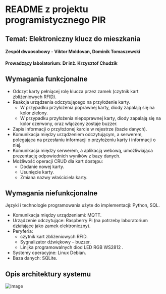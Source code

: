 # README z projektu programistycznego PIR

## Temat: Elektroniczny klucz do mieszkania 

#### Zespół dwuosobowy - Viktor Moldovan, Dominik Tomaszewski 
#### Prowadzący labolatorium: Dr inż. Krzysztof Chudzik

## Wymagania funkcjonalne
- Odczyt karty pełniącej rolę klucza przez zamek (czytnik kart zbliżeniowych RFID).
- Reakcja urządzenia odczytującego na przyłożenie karty.
  - W przypadku przyłożenia poprawnej karty, diody zapalają się na kolor zielony.
  - W przypadku przyłożenia niepoprawnej karty, diody zapalają się na kolor czerwony,
oraz włączony zostaje buzzer.
- Zapis informacji o przyłożonej karcie w rejestrze (bazie danych).
- Komunikacja między urządzeniem odczytującym, a serwerem, polegająca na przesłaniu
informacji o przyłożeniu karty i informacji o niej.
- Komunikacja między serwerem, a aplikacją webową, umożliwiająca prezentację
odpowiednich wyników z bazy danych.
- Możliwość operacji CRUD dla kart dostępu:
  - Dodanie nowej karty.
  - Usunięcie karty.
  - Zmiana nazwy właściciela karty.

## Wymagania niefunkcjonalne

Języki i technologie programowania użyte do implementacji: Python, SQL.
- Komunikacja między urządzeniami: MQTT.
- Urządzenie odczytujące: Raspberry Pi (na potrzeby laboratorium działające jako zamek
elektroniczny).
- Peryferia:
  - czytnik kart zbliżeniowych RFID.
  - Sygnalizator dźwiękowy – buzzer.
  - Linijka programowalnych diod LED RGB WS2812 .
- Systemy operacyjne: Linux Debian.
- Baza danych: SQLite.

## Opis architektury systemu
![image](https://user-images.githubusercontent.com/33034120/212048005-457677da-e3c7-4b23-b7c5-06ac969060d4.png)
